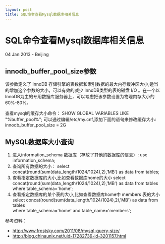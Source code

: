 ```yaml
---
layout: post
title: SQL命令查看Mysql数据库相关信息
---
```


SQL命令查看Mysql数据库相关信息
========================
04 Jan 2013 - Beijing

innodb_buffer_pool_size参数
----------------------
该参数定义了 InnoDB 存储引擎的表数据和索引数据的最大内存缓冲区大小,适当的增加这个参数的大小，可以有效的减少 InnoDB类型的表的磁盘 I/O 。在一个以 InnoDB为主的专用数据库服务器上，可以考虑把该参数设置为物理内存大小的60%-80%。

查看mysql的缓存大小命令：
	SHOW GLOBAL VARIABLES LIKE "%buffer_pool%";
可以通过编辑/etc/my.cnf,添加下面的语句来修改缓存大小:
	innodb_buffer_pool_size = 2G


MySQL数据库大小查询
-------------------
1. 进入information_schema 数据库（存放了其他的数据库的信息）:
		use information_schema; 
2. 查询所有数据的大小：
		select concat(round(sum(data_length/1024/1024),2),'MB') as data from tables;
3. 查看指定数据库的大小,比如查看数据库home的大小
		select concat(round(sum(data_length/1024/1024),2),'MB') as data from tables \
		where table_schema='home';
4. 查看指定数据库的某个表的大小,比如查看数据库home中 members 表的大小
		select concat(round(sum(data_length/1024/1024),2),'MB') as data from tables \
		where table_schema='home' and table_name='members';

参考资料：

+ <http://www.frostsky.com/2011/08/mysql-query-size/>
+ <http://blog.chinaunix.net/uid-17282739-id-3201157.html>	
